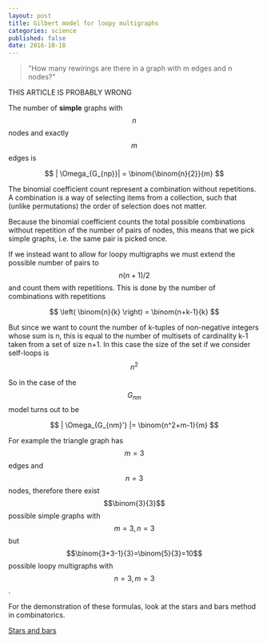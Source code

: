 ```yaml
---
layout: post
title: Gilbert model for loopy multigraphs
categories: science
published: false
date: 2016-10-18
---
```


<blockquote>
"How many rewirings are there in a graph with m edges and n nodes?"
</blockquote>

THIS ARTICLE IS PROBABLY WRONG

The number of **simple** graphs with $$n$$ nodes and exactly $$m$$ edges is

$$
| \Omega_{G_{np}}| = \binom{\binom{n}{2}}{m}
$$

The binomial coefficient count represent a combination without repetitions. A combination is a way of selecting items from a collection, such that (unlike permutations) the order of selection does not matter.

Because the binomial coefficient counts the total possible combinations without repetition of the number of pairs of nodes, this means that we pick simple graphs, i.e. the same pair is picked once.

If we instead want to allow for loopy multigraphs we must extend the possible number of pairs to $$n(n+1)/2$$ and count them with repetitions.
This is done by the number of combinations with repetitions

$$
\left( \binom{n}{k}  \right) = \binom{n+k-1}{k}
$$

But since we want to count the number of k-tuples of non-negative integers whose sum is n, this is equal to the number of multisets of cardinality k-1 taken from a set of size n+1. In this case the size of the set if we consider self-loops is $$n^2$$

So in the case of the $$G_{nm}$$ model turns out to be

$$
| \Omega_{G_{nm}'} |= \binom{n^2+m-1}{m}
$$

For example the triangle graph has $$m=3$$ edges and $$n=3$$ nodes, therefore there exist $$\binom{3}{3}$$ possible simple graphs with $$m=3,n=3$$ but $$\binom{3+3-1}{3}=\binom{5}{3}=10$$ possible loopy multigraphs with $$n=3,m=3$$.

For the demonstration of these formulas, look at the stars and bars method in combinatorics.

[Stars and bars](https://en.wikipedia.org/wiki/Stars_and_bars_(combinatorics))
